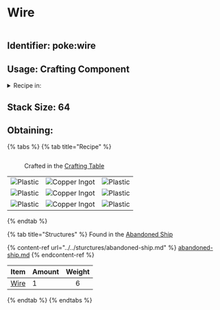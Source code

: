 # Wire



<figure><img src="broken-reference" alt=""><figcaption></figcaption></figure>

## Identifier: **poke:wire** <a href="#identifier" id="identifier"></a>

## Usage: Crafting Component

<details>

<summary>Recipe in:</summary>

* Barometer
* Charged Cobalt Block
* Miner Helmet
* [<img src="https://github.com/user-attachments/assets/34cb4b48-f320-41d3-a8aa-68b6f2bb7bb2" alt="" data-size="line">Cobblestone Generator](../../blocks/automation/cobblestone-generator.md)
* Item Manipulator
* Jackhammer
* Night Vison Goggles
* Panic Button
* Sundial

</details>

## <img src="https://minecraft.wiki/images/Light_Gray_Bundle_JE1_BE1.png?b552e" alt="" data-size="line">Stack Size: 64

## Obtaining:

{% tabs %}
{% tab title="Recipe" %}


<figure><img src="https://minecraft.wiki/images/thumb/Crafting_Table_JE4_BE3.png/150px-Crafting_Table_JE4_BE3.png?5767f" alt=""><figcaption><p>Crafted in the <a href="https://minecraft.wiki/w/Crafting_Table">Crafting Table</a></p></figcaption></figure>

|                                                                                             |                                                                               |                                                                                             |
| :-----------------------------------------------------------------------------------------: | :---------------------------------------------------------------------------: | :-----------------------------------------------------------------------------------------: |
| ![Plastic](https://github.com/user-attachments/assets/ef6c978f-76ec-48e4-aa89-29c2d98f4624) | ![Copper Ingot](https://minecraft.wiki/images/Copper_Ingot_JE2_BE1.png?0d410) | ![Plastic](https://github.com/user-attachments/assets/ef6c978f-76ec-48e4-aa89-29c2d98f4624) |
| ![Plastic](https://github.com/user-attachments/assets/ef6c978f-76ec-48e4-aa89-29c2d98f4624) | ![Copper Ingot](https://minecraft.wiki/images/Copper_Ingot_JE2_BE1.png?0d410) | ![Plastic](https://github.com/user-attachments/assets/ef6c978f-76ec-48e4-aa89-29c2d98f4624) |
| ![Plastic](https://github.com/user-attachments/assets/ef6c978f-76ec-48e4-aa89-29c2d98f4624) | ![Copper Ingot](https://minecraft.wiki/images/Copper_Ingot_JE2_BE1.png?0d410) | ![Plastic](https://github.com/user-attachments/assets/ef6c978f-76ec-48e4-aa89-29c2d98f4624) |
{% endtab %}

{% tab title="Structures" %}
Found in the [Abandoned Ship](../../sturctures/abandoned-ship.md)

{% content-ref url="../../sturctures/abandoned-ship.md" %}
[abandoned-ship.md](../../sturctures/abandoned-ship.md)
{% endcontent-ref %}

| Item                                                                | Amount | Weight |
| ------------------------------------------------------------------- | ------ | :----: |
| [<img src="broken-reference" alt="" data-size="line">Wire](wire.md) | 1      |    6   |
{% endtab %}
{% endtabs %}
